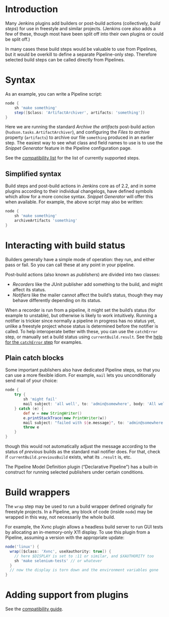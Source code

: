 # Introduction

Many Jenkins plugins add builders or post-build actions (collectively, _build steps_) for use in freestyle and similar projects.
(Jenkins core also adds a few of these, though most have been split off into their own plugins or could be split off.)

In many cases these build steps would be valuable to use from Pipelines, but it would be overkill to define a separate Pipeline-only step.
Therefore selected build steps can be called directly from Pipelines.

# Syntax

As an example, you can write a Pipeline script:

```groovy
node {
    sh 'make something'
    step([$class: 'ArtifactArchiver', artifacts: 'something'])
}
```

Here we are running the standard _Archive the artifacts_ post-build action (`hudson.tasks.ArtifactArchiver`),
and configuring the _Files to archive_ property (`artifacts`) to archive our file `something` produced in an earlier step.
The easiest way to see what class and field names to use is to use the _Snippet Generator_ feature in the Pipeline configuration page.

See the [compatibility list](https://github.com/jenkinsci/pipeline-plugin/blob/master/COMPATIBILITY.md#build-steps-and-post-build-actions) for the list of currently supported steps.

## Simplified syntax

Build steps and post-build actions in Jenkins core as of 2.2,
and in some plugins according to their individual changelogs,
have defined symbols which allow for a more concise syntax.
_Snippet Generator_ will offer this when available.
For example, the above script may also be written:

```groovy
node {
    sh 'make something'
    archiveArtifacts 'something'
}
```

# Interacting with build status

Builders generally have a simple mode of operation: they run, and either pass or fail.
So you can call these at any point in your pipeline.

Post-build actions (also known as _publishers_) are divided into two classes:

* _Recorders_ like the JUnit publisher add something to the build, and might affect its status.
* _Notifiers_ like the mailer cannot affect the build’s status, though they may behave differently depending on its status.

When a recorder is run from a pipeline, it might set the build’s status (for example to unstable), but otherwise is likely to work intuitively.
Running a notifier is trickier since normally a pipeline in progress has no status yet, unlike a freestyle project whose status is determined before the notifier is called.
To help interoperate better with these, you can use the `catchError` step, or manually set a build status using `currentBuild.result`.
See the [help for the `catchError` step](src/main/resources/org/jenkinsci/plugins/workflow/steps/CatchErrorStep/help.html) for examples.

## Plain catch blocks

Some important publishers also have dedicated Pipeline steps, so that you can use a more flexible idiom.
For example, `mail` lets you unconditionally send mail of your choice:

```groovy
node {
    try {
        sh 'might fail'
        mail subject: 'all well', to: 'admin@somewhere', body: 'All well.'
    } catch (e) {
        def w = new StringWriter()
        e.printStackTrace(new PrintWriter(w))
        mail subject: "failed with ${e.message}", to: 'admin@somewhere', body: "Failed: ${w}"
        throw e
    }
}
```

though this would not automatically adjust the message according to the status of _previous_ builds as the standard mail notifier does.
For that, check if `currentBuild.previousBuild` exists, what its `.result` is, etc.

The Pipeline Model Definition plugin (“Declarative Pipeline”) has a built-in construct for running selected publishers under certain conditions.

# Build wrappers

The `wrap` step may be used to run a build wrapper defined originally for freestyle projects.
In a Pipeline, any block of code (inside `node`) may be wrapped in this way, not necessarily the whole build.

For example, the Xvnc plugin allows a headless build server to run GUI tests by allocating an in-memory-only X11 display.
To use this plugin from a Pipeline, assuming a version with the appropriate update:

```groovy
node('linux') {
  wrap([$class: 'Xvnc', useXauthority: true]) {
    // here $DISPLAY is set to :11 or similar, and $XAUTHORITY too
    sh 'make selenium-tests' // or whatever
  }
  // now the display is torn down and the environment variables gone
}
```

# Adding support from plugins

See the [compatibility guide](https://github.com/jenkinsci/pipeline-plugin/blob/master/DEVGUIDE.md#build-steps).
